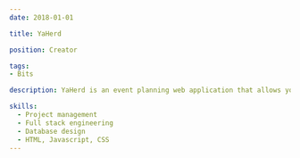 ```yaml
---
date: 2018-01-01

title: YaHerd

position: Creator

tags:
- Bits

description: YaHerd is an event planning web application that allows you to get your people to the right place at the right time. No accounts necessary.

skills:
  - Project management
  - Full stack engineering
  - Database design
  - HTML, Javascript, CSS
---
```

